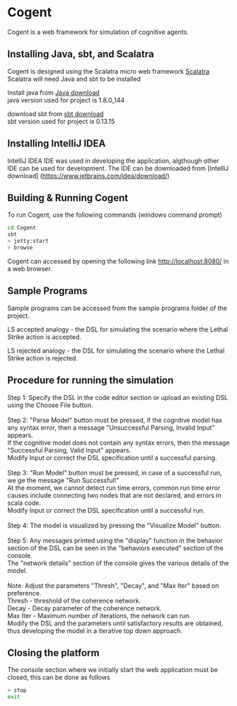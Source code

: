 # Cogent #

Cogent is a web framework for simulation of cognitive agents.

## Installing Java, sbt, and Scalatra ##
Cogent is designed using the Scalatra micro web framework [Scalatra](http://scalatra.org/) <br/>
Scalatra will need Java and sbt to be installed <br/>

Install java from [Java download](http://www.oracle.com/technetwork/java/javase/downloads/jdk8-downloads-2133151.html) <br/>
java version used for project is 1.8.0_144 <br/>

download sbt from [sbt download](https://www.scala-sbt.org/download.html) <br/>
sbt version used for project is 0.13.15 <br/>

## Installing IntelliJ IDEA ##
IntelliJ IDEA IDE was used in developing the application, algthough other IDE can be used for development.
The IDE can be downloaded from [IntelliJ download] (https://www.jetbrains.com/idea/download/)

## Building & Running Cogent ##
To run Cogent, use the following commands (windows command prompt)

```sh
cd Cogent
sbt
> jetty:start
> browse
```
Cogent can accessed by opening the following link [http://localhost:8080/](http://localhost:8080/) in a web browser.

## Sample Programs ##
Sample programs can be accessed from the sample programs folder of the project.

LS accepted analogy - the DSL for simulating the scenario where the Lethal Strike action is accepted. <br/>

LS rejected analogy - the DSL for simulating the scenario where the Lethal Strike action is rejected. <br/>

## Procedure for running the simulation ##
Step 1: Specify the DSL in the code editor section or upload an existing DSL using the Choose File button. <br/>
<br/>
Step 2: "Parse Model" button must be pressed, if the cognitive model has any syntax error, then a message "Unsuccessful Parsing, Invalid Input" appears.<br/>
        If the cognitive model does not contain any syntax errors, then the message "Successful Parsing, Valid Input" appears.<br/>
		Modify Input or correct the DSL specification until a successful parsing.<br/>
<br/>
Step 3: "Run Model" button must be pressed, in case of a successful run, we ge the message "Run Successful!"<br/>
        At the moment, we cannot detect run time errors, common run time error causes include connecting two nodes that are not declared, and errors in scala code.<br/>
		Modify Input or correct the DSL specification until a successful run.<br/>
<br/>
Step 4: The model is visualized by pressing the "Visualize Model" button.<br/>
<br/>
Step 5: Any messages printed using the "display" function in the behavior section of the DSL can be seen in the "behaviors executed" section of the console.<br/>
        The "network details" section of the console gives the various details of the model.<br/>
<br/>
Note:   Adjust the parameters "Thresh", "Decay", and "Max Iter" based on preference.<br/>
        Thresh - threshold of the coherence network.<br/>
		Decay  - Decay parameter of the coherence network.<br/>
		Max Iter - Maximum number of iterations, the network can run.<br/>
		Modify the DSL and the parameters until satisfactory results are obtained, thus developing the model in a iterative top down approach.<br/>

## Closing the platform ##
The console section where we initially start the web application must be closed, this can be done as follows<br/>

```sh
> stop
exit
```